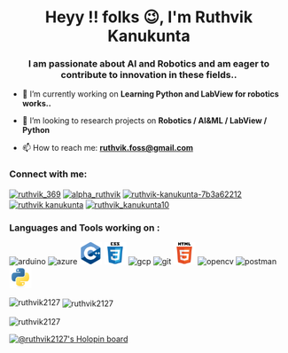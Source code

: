 <h1 align="center">Heyy !! folks 😉, I'm Ruthvik Kanukunta</h1>
<h3 align="center">I am passionate about AI and Robotics and am eager to contribute to innovation in these fields..</h3>











- 🔭 I’m currently working on **Learning Python and LabView for robotics works..**

- 👯 I’m looking to research projects on **Robotics / AI&ML / LabView / Python**

- 📫 How to reach me: **ruthvik.foss@gmail.com**


<h3 align="left">Connect with me:</h3>
<p align="left">
<a href="https://dev.to/ruthvik2127" target="blank"><img align="center" src="https://raw.githubusercontent.com/rahuldkjain/github-profile-readme-generator/master/src/images/icons/Social/devto.svg" alt="ruthvik_369" height="30" width="40" /></a>
<a href="https://twitter.com/alpha_ruthvik" target="blank"><img align="center" src="https://raw.githubusercontent.com/rahuldkjain/github-profile-readme-generator/master/src/images/icons/Social/twitter.svg" alt="alpha_ruthvik" height="30" width="40" /></a>
<a href="https://linkedin.com/in/ruthvik-kanukunta-7b3a62212" target="blank"><img align="center" src="https://raw.githubusercontent.com/rahuldkjain/github-profile-readme-generator/master/src/images/icons/Social/linked-in-alt.svg" alt="ruthvik-kanukunta-7b3a62212" height="30" width="40" /></a>
<a href="https://kaggle.com/ruthvik kanukunta" target="blank"><img align="center" src="https://raw.githubusercontent.com/rahuldkjain/github-profile-readme-generator/master/src/images/icons/Social/kaggle.svg" alt="ruthvik kanukunta" height="30" width="40" /></a>
<a href="https://instagram.com/ruthvik_kanukunta10" target="blank"><img align="center" src="https://raw.githubusercontent.com/rahuldkjain/github-profile-readme-generator/master/src/images/icons/Social/instagram.svg" alt="ruthvik_kanukunta10" height="30" width="40" /></a>
</p>

<h3 align="left">Languages and Tools working on :</h3>
<p align="left"> <a href="https://www.arduino.cc/" target="_blank" rel="noreferrer"> <a/> <img src="https://cdn.worldvectorlogo.com/logos/arduino-1.svg" alt="arduino" width="40" height="40"/> </a> <a href="https://azure.microsoft.com/en-in/" target="_blank" rel="noreferrer"> </a>  <img src="https://www.vectorlogo.zone/logos/microsoft_azure/microsoft_azure-icon.svg" alt="azure" width="40" height="40"/>  </a> <img src="https://raw.githubusercontent.com/devicons/devicon/master/icons/cplusplus/cplusplus-original.svg" alt="cplusplus" width="40" height="40"/> </a> <a href="https://www.w3schools.com/css/" target="_blank" rel="noreferrer"> </a> <img src="https://raw.githubusercontent.com/devicons/devicon/master/icons/css3/css3-original-wordmark.svg" alt="css3" width="40" height="40"/> </a> <a href="https://flask.palletsprojects.com/" target="_blank" rel="noreferrer">  </a> <a href="https://cloud.google.com" target="_blank" rel="noreferrer"> </a> <img src="https://www.vectorlogo.zone/logos/google_cloud/google_cloud-icon.svg" alt="gcp" width="40" height="40"/> </a> <a href="https://git-scm.com/" target="_blank" rel="noreferrer"> </a> <img src="https://www.vectorlogo.zone/logos/git-scm/git-scm-icon.svg" alt="git" width="40" height="40"/> </a> <a href="https://www.w3.org/html/" target="_blank" rel="noreferrer"> </a> <img src="https://raw.githubusercontent.com/devicons/devicon/master/icons/html5/html5-original-wordmark.svg" alt="html5" width="40" height="40"/> </a> </a> <a href="https://developer.mozilla.org/en-US/docs/Web/JavaScript" target="_blank" rel="noreferrer">  </a> <a href="https://nodejs.org" target="_blank" rel="noreferrer"> </a> <a href="https://opencv.org/" target="_blank" rel="noreferrer"> </a> <img src="https://www.vectorlogo.zone/logos/opencv/opencv-icon.svg" alt="opencv" width="40" height="40"/> </a>  </a> <a href="https://postman.com" target="_blank" rel="noreferrer"> </a> <img src="https://www.vectorlogo.zone/logos/getpostman/getpostman-icon.svg" alt="postman" width="40" height="40"/> </a> <a href="https://www.python.org" target="_blank" rel="noreferrer"> </a> <img src="https://raw.githubusercontent.com/devicons/devicon/master/icons/python/python-original.svg" alt="python" width="40" height="40"/> </a>   </p>

<p><img align="left" src="https://github-readme-stats.vercel.app/api/top-langs?username=ruthvik2127&show_icons=true&locale=en&layout=compact" alt="ruthvik2127" /></p>

<p>&nbsp;<img align="center" src="https://github-readme-stats.vercel.app/api?username=ruthvik2127&show_icons=true&locale=en" alt="ruthvik2127" /></p>

<p><img align="center" src="https://github-readme-streak-stats.herokuapp.com/?user=ruthvik2127&" alt="ruthvik2127" /></p>

[![@ruthvik2127's Holopin board](https://holopin.me/ruthvik2127)](https://holopin.io/@ruthvik2127)

